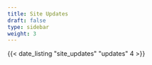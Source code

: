 ```yaml
---
title: Site Updates
draft: false
type: sidebar
weight: 3
---
```


{{< date_listing "site_updates" "updates" 4 >}}
